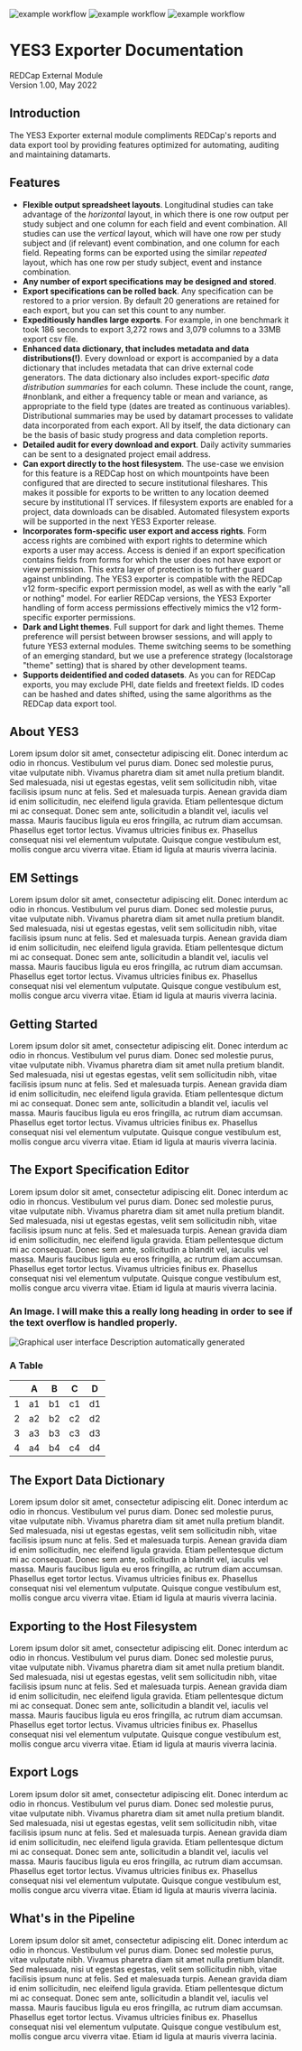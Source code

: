 ![example workflow](https://github.com/yale-redcap/yes3-exporter/actions/workflows/psalm-security.yml/badge.svg)
![example workflow](https://github.com/yale-redcap/yes3-exporter/actions/workflows/psalm-static.yml/badge.svg)
![example workflow](https://github.com/yale-redcap/yes3-exporter/actions/workflows/codeql-javascript.yml/badge.svg)


# YES3 Exporter Documentation

REDCap External Module  
Version 1.00, May 2022

## Introduction

The YES3 Exporter external module compliments REDCap's reports and data export tool by providing features optimized for automating, auditing and maintaining datamarts.

## Features

-   **Flexible output spreadsheet layouts**. Longitudinal studies can take advantage of the *horizontal* layout, in which there is one row output per study subject and one column for each field and event combination. All studies can use the *vertical* layout, which will have one row per study subject and (if relevant) event combination, and one column for each field. Repeating forms can be exported using the similar *repeated* layout, which has one row per study subject, event and instance combination.
-   **Any number of export specifications may be designed and stored**.
-   **Export specifications can be rolled back**. Any specification can be restored to a prior version. By default 20 generations are retained for each export, but you can set this count to any number.
-   **Expeditiously handles large exports**. For example, in one benchmark it took 186 seconds to export 3,272 rows and 3,079 columns to a 33MB export csv file.
-   **Enhanced data dictionary, that includes metadata and data distributions(!)**. Every download or export is accompanied by a data dictionary that includes metadata that can drive external code generators. The data dictionary also includes export-specific *data distribution summaries* for each column. These include the count, range, \#nonblank, and either a frequency table or mean and variance, as appropriate to the field type (dates are treated as continuous variables). Distributional summaries may be used by datamart processes to validate data incorporated from each export. All by itself, the data dictionary can be the basis of basic study progress and data completion reports.
-   **Detailed audit for every download and export**. Daily activity summaries can be sent to a designated project email address.
-   **Can export directly to the host filesystem**. The use-case we envision for this feature is a REDCap host on which mountpoints have been configured that are directed to secure institutional fileshares. This makes it possible for exports to be written to any location deemed secure by institutional IT services. If filesystem exports are enabled for a project, data downloads can be disabled. Automated filesystem exports will be supported in the next YES3 Exporter release.
-   **Incorporates form-specific user export and access rights**. Form access rights are combined with export rights to determine which exports a user may access. Access is denied if an export specification contains fields from forms for which the user does not have export or view permission. This extra layer of protection is to further guard against unblinding. The YES3 exporter is compatible with the REDCap v12 form-specific export permission model, as well as with the early "all or nothing" model. For earlier REDCap versions, the YES3 Exporter handling of form access permissions effectively mimics the v12 form-specific exporter permissions.
-   **Dark and Light themes**. Full support for dark and light themes. Theme preference will persist between browser sessions, and will apply to future YES3 external modules. Theme switching seems to be something of an emerging standard, but we use a preference strategy (localstorage "theme" setting) that is shared by other development teams.
-   **Supports deidentified and coded datasets**. As you can for REDCap exports, you may exclude PHI, date fields and freetext fields. ID codes can be hashed and dates shifted, using the same algorithms as the REDCap data export tool.

## About YES3

Lorem ipsum dolor sit amet, consectetur adipiscing elit. Donec interdum ac odio in rhoncus. Vestibulum vel purus diam. Donec sed molestie purus, vitae vulputate nibh. Vivamus pharetra diam sit amet nulla pretium blandit. Sed malesuada, nisi ut egestas egestas, velit sem sollicitudin nibh, vitae facilisis ipsum nunc at felis. Sed et malesuada turpis. Aenean gravida diam id enim sollicitudin, nec eleifend ligula gravida. Etiam pellentesque dictum mi ac consequat. Donec sem ante, sollicitudin a blandit vel, iaculis vel massa. Mauris faucibus ligula eu eros fringilla, ac rutrum diam accumsan. Phasellus eget tortor lectus. Vivamus ultricies finibus ex. Phasellus consequat nisi vel elementum vulputate. Quisque congue vestibulum est, mollis congue arcu viverra vitae. Etiam id ligula at mauris viverra lacinia.

## EM Settings

Lorem ipsum dolor sit amet, consectetur adipiscing elit. Donec interdum ac odio in rhoncus. Vestibulum vel purus diam. Donec sed molestie purus, vitae vulputate nibh. Vivamus pharetra diam sit amet nulla pretium blandit. Sed malesuada, nisi ut egestas egestas, velit sem sollicitudin nibh, vitae facilisis ipsum nunc at felis. Sed et malesuada turpis. Aenean gravida diam id enim sollicitudin, nec eleifend ligula gravida. Etiam pellentesque dictum mi ac consequat. Donec sem ante, sollicitudin a blandit vel, iaculis vel massa. Mauris faucibus ligula eu eros fringilla, ac rutrum diam accumsan. Phasellus eget tortor lectus. Vivamus ultricies finibus ex. Phasellus consequat nisi vel elementum vulputate. Quisque congue vestibulum est, mollis congue arcu viverra vitae. Etiam id ligula at mauris viverra lacinia.

## Getting Started

Lorem ipsum dolor sit amet, consectetur adipiscing elit. Donec interdum ac odio in rhoncus. Vestibulum vel purus diam. Donec sed molestie purus, vitae vulputate nibh. Vivamus pharetra diam sit amet nulla pretium blandit. Sed malesuada, nisi ut egestas egestas, velit sem sollicitudin nibh, vitae facilisis ipsum nunc at felis. Sed et malesuada turpis. Aenean gravida diam id enim sollicitudin, nec eleifend ligula gravida. Etiam pellentesque dictum mi ac consequat. Donec sem ante, sollicitudin a blandit vel, iaculis vel massa. Mauris faucibus ligula eu eros fringilla, ac rutrum diam accumsan. Phasellus eget tortor lectus. Vivamus ultricies finibus ex. Phasellus consequat nisi vel elementum vulputate. Quisque congue vestibulum est, mollis congue arcu viverra vitae. Etiam id ligula at mauris viverra lacinia.

## The Export Specification Editor

Lorem ipsum dolor sit amet, consectetur adipiscing elit. Donec interdum ac odio in rhoncus. Vestibulum vel purus diam. Donec sed molestie purus, vitae vulputate nibh. Vivamus pharetra diam sit amet nulla pretium blandit. Sed malesuada, nisi ut egestas egestas, velit sem sollicitudin nibh, vitae facilisis ipsum nunc at felis. Sed et malesuada turpis. Aenean gravida diam id enim sollicitudin, nec eleifend ligula gravida. Etiam pellentesque dictum mi ac consequat. Donec sem ante, sollicitudin a blandit vel, iaculis vel massa. Mauris faucibus ligula eu eros fringilla, ac rutrum diam accumsan. Phasellus eget tortor lectus. Vivamus ultricies finibus ex. Phasellus consequat nisi vel elementum vulputate. Quisque congue vestibulum est, mollis congue arcu viverra vitae. Etiam id ligula at mauris viverra lacinia.
### An Image. I will make this a really long heading in order to see if the text overflow is handled properly.

![Graphical user interface Description automatically generated](media/8dabf52bfe6520e134da8184793aaec6.png)

### A Table

|   | A  | B  | C  | D  |
|---|----|----|----|----|
| 1 | a1 | b1 | c1 | d1 |
| 2 | a2 | b2 | c2 | d2 |
| 3 | a3 | b3 | c3 | d3 |
| 4 | a4 | b4 | c4 | d4 |

## The Export Data Dictionary

Lorem ipsum dolor sit amet, consectetur adipiscing elit. Donec interdum ac odio in rhoncus. Vestibulum vel purus diam. Donec sed molestie purus, vitae vulputate nibh. Vivamus pharetra diam sit amet nulla pretium blandit. Sed malesuada, nisi ut egestas egestas, velit sem sollicitudin nibh, vitae facilisis ipsum nunc at felis. Sed et malesuada turpis. Aenean gravida diam id enim sollicitudin, nec eleifend ligula gravida. Etiam pellentesque dictum mi ac consequat. Donec sem ante, sollicitudin a blandit vel, iaculis vel massa. Mauris faucibus ligula eu eros fringilla, ac rutrum diam accumsan. Phasellus eget tortor lectus. Vivamus ultricies finibus ex. Phasellus consequat nisi vel elementum vulputate. Quisque congue vestibulum est, mollis congue arcu viverra vitae. Etiam id ligula at mauris viverra lacinia.

## Exporting to the Host Filesystem

Lorem ipsum dolor sit amet, consectetur adipiscing elit. Donec interdum ac odio in rhoncus. Vestibulum vel purus diam. Donec sed molestie purus, vitae vulputate nibh. Vivamus pharetra diam sit amet nulla pretium blandit. Sed malesuada, nisi ut egestas egestas, velit sem sollicitudin nibh, vitae facilisis ipsum nunc at felis. Sed et malesuada turpis. Aenean gravida diam id enim sollicitudin, nec eleifend ligula gravida. Etiam pellentesque dictum mi ac consequat. Donec sem ante, sollicitudin a blandit vel, iaculis vel massa. Mauris faucibus ligula eu eros fringilla, ac rutrum diam accumsan. Phasellus eget tortor lectus. Vivamus ultricies finibus ex. Phasellus consequat nisi vel elementum vulputate. Quisque congue vestibulum est, mollis congue arcu viverra vitae. Etiam id ligula at mauris viverra lacinia.

## Export Logs

Lorem ipsum dolor sit amet, consectetur adipiscing elit. Donec interdum ac odio in rhoncus. Vestibulum vel purus diam. Donec sed molestie purus, vitae vulputate nibh. Vivamus pharetra diam sit amet nulla pretium blandit. Sed malesuada, nisi ut egestas egestas, velit sem sollicitudin nibh, vitae facilisis ipsum nunc at felis. Sed et malesuada turpis. Aenean gravida diam id enim sollicitudin, nec eleifend ligula gravida. Etiam pellentesque dictum mi ac consequat. Donec sem ante, sollicitudin a blandit vel, iaculis vel massa. Mauris faucibus ligula eu eros fringilla, ac rutrum diam accumsan. Phasellus eget tortor lectus. Vivamus ultricies finibus ex. Phasellus consequat nisi vel elementum vulputate. Quisque congue vestibulum est, mollis congue arcu viverra vitae. Etiam id ligula at mauris viverra lacinia.

## What's in the Pipeline

Lorem ipsum dolor sit amet, consectetur adipiscing elit. Donec interdum ac odio in rhoncus. Vestibulum vel purus diam. Donec sed molestie purus, vitae vulputate nibh. Vivamus pharetra diam sit amet nulla pretium blandit. Sed malesuada, nisi ut egestas egestas, velit sem sollicitudin nibh, vitae facilisis ipsum nunc at felis. Sed et malesuada turpis. Aenean gravida diam id enim sollicitudin, nec eleifend ligula gravida. Etiam pellentesque dictum mi ac consequat. Donec sem ante, sollicitudin a blandit vel, iaculis vel massa. Mauris faucibus ligula eu eros fringilla, ac rutrum diam accumsan. Phasellus eget tortor lectus. Vivamus ultricies finibus ex. Phasellus consequat nisi vel elementum vulputate. Quisque congue vestibulum est, mollis congue arcu viverra vitae. Etiam id ligula at mauris viverra lacinia.
